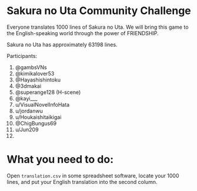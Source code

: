 # Sakura no Uta Community Challenge

Everyone translates 1000 lines of Sakura no Uta. We will bring this game to the English-speaking world through the power of FRIENDSHIP.

Sakura no Uta has approximately 63198 lines.

Participants:

1. @gambsVNs
2. @kimikalover53
3. @Hayashishintoku
4. @3dmakai
5. @superange128 (H-scene)
6. @kayi___
7. u/VisualNovelInfoHata
8. u/jordanwu
9. u/Houkaishitaikigai
10. @ChigBungus69
11. u/Jun209
12.

# What you need to do:

Open `translation.csv` in some spreadsheet software, locate your 1000 lines, and put your English translation into the second column.
